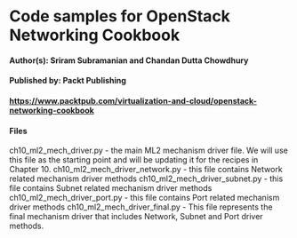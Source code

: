 # Code samples for OpenStack Networking Cookbook
#### Author(s): Sriram Subramanian and Chandan Dutta Chowdhury
#### Published by: Packt Publishing

#### https://www.packtpub.com/virtualization-and-cloud/openstack-networking-cookbook

#### Files
ch10_ml2_mech_driver.py - the main ML2 mechanism driver file. We will use this file as the starting point and will be updating it for the recipes in Chapter 10.
ch10_ml2_mech_driver_network.py - this file contains Network related mechanism driver methods
ch10_ml2_mech_driver_subnet.py - this file contains Subnet related mechanism driver methods
ch10_ml2_mech_driver_port.py - this file contains Port related mechanism driver methods
ch10_ml2_mech_driver_final.py - This file represents the final mechanism driver that includes Network, Subnet and Port driver methods.
